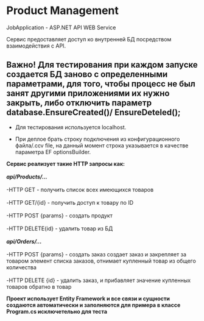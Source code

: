 # Product Management
JobApplication - ASP.NET API WEB Service

Сервис предоставляет доступ ко внутренней БД посредством взаимодействия с API.

## Важно! Для тестирования при каждом запуске создается БД заново с определенными параметрами, для того, чтобы процесс не был занят другими приложениями их нужно закрыть, либо отключить параметр database.EnsureCreated()/ EnsureDeteled();
- Для тестирования используется localhost.

- При деплое брать строку подключения из конфигурационного файла/.ccv file, на данный момент строка указывается в качестве параметра EF optionsBuilder.

**Сервис реализует такие HTTP запросы как:**<br /> <br />
***api/Products/...***<br />
<br />
-HTTP GET - получить список всех имеющихся товаров<br />
<br />
-HTTP GET/{id} - получить доступ к товару по ID<br />
<br />
-HTTP POST {params} - создать продукт<br />
<br />
-HTTP DELETE{id} - удалить товар из БД<br />
<br />
***api/Orders/...***<br />
<br />
-HTTP POST {params} - создать заказ создает заказ и закрепляет за товаром элемент списка заказов, отнимает купленный товар из общего количества<br />
<br />
-HTTP DELETE {id} - удалить заказ, и прибавляет значение купленных товаров обратно в товар 

**Проект использует Entity Framework и все связи и сущности создаются автоматически и заполняются для примера в классе Program.cs исключетельно для теста**
